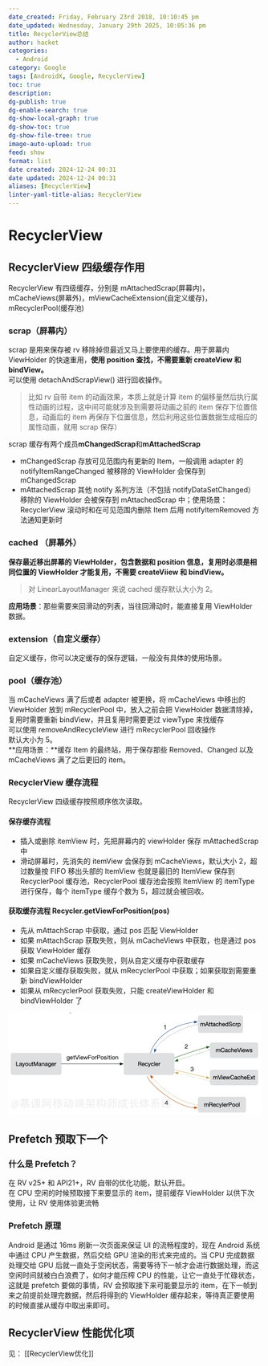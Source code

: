```yaml
---
date_created: Friday, February 23rd 2018, 10:10:45 pm
date_updated: Wednesday, January 29th 2025, 10:05:36 pm
title: RecyclerView总结
author: hacket
categories:
  - Android
category: Google
tags: [AndroidX, Google, RecyclerView]
toc: true
description: 
dg-publish: true
dg-enable-search: true
dg-show-local-graph: true
dg-show-toc: true
dg-show-file-tree: true
image-auto-upload: true
feed: show
format: list
date created: 2024-12-24 00:31
date updated: 2024-12-24 00:31
aliases: [RecyclerView]
linter-yaml-title-alias: RecyclerView
---
```


# RecyclerView

## RecyclerView 四级缓存作用

RecyclerView 有四级缓存，分别是 mAttachedScrap(屏幕内)，mCacheViews(屏幕外)，mViewCacheExtension(自定义缓存)，mRecyclerPool(缓存池)

### scrap（屏幕内）

scrap 是用来保存被 rv 移除掉但最近又马上要使用的缓存。用于屏幕内 ViewHolder 的快速重用，**使用 position 查找，不需要重新 createView 和 bindView。**<br />可以使用 detachAndScrapView() 进行回收操作。

> 比如 rv 自带 item 的动画效果，本质上就是计算 item 的偏移量然后执行属性动画的过程，这中间可能就涉及到需要将动画之前的 item 保存下位置信息，动画后的 item 再保存下位置信息，然后利用这些位置数据生成相应的属性动画，就用 scrap 保存）

scrap 缓存有两个成员**mChangedScrap**和**mAttachedScrap**

- mChangedScrap 存放可见范围内有更新的 Item，一般调用 adapter 的 notifyItemRangeChanged 被移除的 ViewHolder 会保存到 mChangedScrap
- mAttachedScrap 其他 notify 系列方法（不包括 notifyDataSetChanged）移除的 ViewHolder 会被保存到 mAttachedScrap 中；使用场景：RecyclerView 滚动时和在可见范围内删除 Item 后用 notifyItemRemoved 方法通知更新时

### cached （屏幕外）

**保存最近移出屏幕的 ViewHolder，包含数据和 position 信息，复用时必须是相同位置的 ViewHolder 才能复用，不需要 createViiew 和 bindView。**

> 对 LinearLayoutManager 来说 cached 缓存默认大小为 2。

**应用场景**：那些需要来回滑动的列表，当往回滑动时，能直接复用 ViewHolder 数据。

### extension（自定义缓存）

自定义缓存，你可以决定缓存的保存逻辑，一般没有具体的使用场景。

### pool（缓存池）

当 mCacheViews 满了后或者 adapter 被更换，将 mCacheViews 中移出的 ViewHolder 放到 mRecyclerPool 中，放入之前会把 ViewHolder 数据清除掉，复用时需要重新 bindView，并且复用时需要更过 viewType 来找缓存<br />可以使用 removeAndRecycleView 进行 mRecyclerPool 回收操作<br />默认大小为 5。<br />**应用场景：**缓存 Item 的最终站，用于保存那些 Removed、Changed 以及 mCacheViews 满了之后更旧的 item。

### RecyclerView 缓存流程

RecyclerView 四级缓存按照顺序依次读取。

#### 保存缓存流程

- 插入或删除 itemView 时，先把屏幕内的 viewHolder 保存 mAttachedScrap 中
- 滑动屏幕时，先消失的 itemView 会保存到 mCacheViews，默认大小 2，超过数量按 FIFO 移出头部的 ItemView 也就是最旧的 ItemView 保存到 RecyclerPool 缓存池，RecyclerPool 缓存池会按照 ItemView 的 itemType 进行保存，每个 itemType 缓存个数为 5，超过就会被回收。

#### 获取缓存流程 Recycler.getViewForPosition(pos)

- 先从 mAttachScrap 中获取，通过 pos 匹配 ViewHolder
- 如果 mAttachScrap 获取失败，则从 mCacheViews 中获取，也是通过 pos 获取 ViewHolder 缓存
- 如果 mCacheViews 获取失败，则从自定义缓存中获取缓存
- 如果自定义缓存获取失败，就从 mRecyclerPool 中获取；如果获取到需要重新 bindViewHolder
- 如果从 mRecyclerPool 获取失败，只能 createViewHolder 和 bindViewHolder 了

![mtlz3](https://raw.githubusercontent.com/hacket/ObsidianOSS/master/obsidian/mtlz3.png)

## Prefetch 预取下一个

### 什么是 Prefetch？

在 RV v25+ 和 API21+，RV 自带的优化功能，默认开启。<br />在 CPU 空闲的时候预取接下来要显示的 item，提前缓存 ViewHolder 以供下次使用，让 RV 使用体验更流畅

### Prefetch 原理

Android 是通过 16ms 刷新一次页面来保证 UI 的流畅程度的，现在 Android 系统中通过 CPU 产生数据，然后交给 GPU 渲染的形式来完成的。当 CPU 完成数据处理交给 GPU 后就一直处于空闲状态，需要等待下一帧才会进行数据处理，而这空闲时间就被白白浪费了，如何才能压榨 CPU 的性能，让它一直处于忙碌状态，这就是 prefetch 要做的事情，RV 会预取接下来可能要显示的 item，在下一帧到来之前提前处理完数据，然后将得到的 ViewHolder 缓存起来，等待真正要使用的时候直接从缓存中取出来即可。

## RecyclerView 性能优化项

见： [[RecyclerView优化]]
